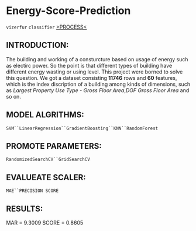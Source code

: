 # Energy-Score-Prediction
`vizerfur` `classifier`
[>PROCESS<](www.baidu.com)

## INTRODUCTION:
The building and working of a consturcture based on usage of energy such as electirc power. So the point is that different types of building have different energy wasting or using level. This project were borned to solve this question. We got a dataset consisting __11746__ rows and __60__ features, which is the index discription of a building among kinds of dimensions, such as *Largest Property Use Type - Gross Floor Area*,*DOF Gross Floor Area* and so on.

## MODEL ALGRITHMS:
`SVM``LinearRegression``GradientBoosting``KNN``RandomForest`

## PROMOTE PARAMETERS:
`RandomizedSearchCV``GridSearchCV`

## EVALUEATE SCALER:
`MAE``PRECISION SCORE`

## RESULTS:
MAR = 9.3009
SCORE = 0.8605
